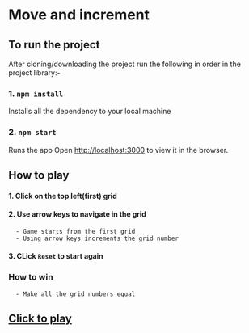 
# Move and increment

## To run the project
After cloning/downloading the project run the following in order in the project library:-
### 1. `npm install`
Installs all the dependency to your local machine
### 2. `npm start`

Runs the app 
Open [http://localhost:3000](http://localhost:3000) to view it in the browser.

## How to play

#### 1. Click on the top left(first) grid 
#### 2. Use arrow keys to navigate in the grid
      - Game starts from the first grid
      - Using arrow keys increments the grid number
#### 3. CLick `Reset` to start again
      
 ### How to win
      - Make all the grid numbers equal

## [Click to play](https://tzcuu.csb.app/)


            
